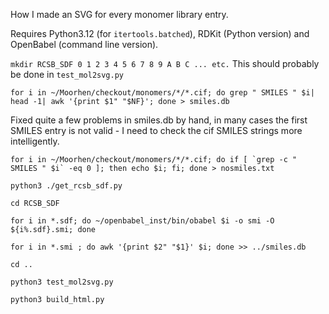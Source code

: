 How I made an SVG for every monomer library entry.

Requires Python3.12 (for `itertools.batched`), RDKit (Python version) and OpenBabel (command line version).

`mkdir RCSB_SDF 0 1 2 3 4 5 6 7 8 9 A B C ... etc.` This should probably be done in `test_mol2svg.py`

`for i in ~/Moorhen/checkout/monomers/*/*.cif; do grep " SMILES " $i| head -1| awk '{print $1" "$NF}'; done > smiles.db`

Fixed quite a few problems in smiles.db by hand, in many cases the first SMILES entry is not valid - I need to check the cif SMILES strings more intelligently.

``for i in ~/Moorhen/checkout/monomers/*/*.cif; do if [ `grep -c " SMILES " $i` -eq 0 ]; then echo $i; fi; done > nosmiles.txt``

`python3 ./get_rcsb_sdf.py`

`cd RCSB_SDF`

`for i in *.sdf; do ~/openbabel_inst/bin/obabel $i -o smi -O ${i%.sdf}.smi; done`

`for i in *.smi ; do awk '{print $2" "$1}' $i; done >> ../smiles.db`

`cd ..`

`python3 test_mol2svg.py`

`python3 build_html.py`
